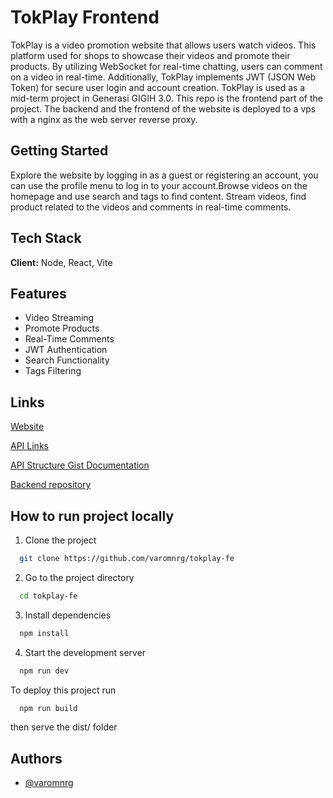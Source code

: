 
# TokPlay Frontend

TokPlay is a video promotion website that allows users watch videos. This platform used for shops to showcase their videos and promote their products. By utilizing WebSocket for real-time chatting, users can comment on a video in real-time. Additionally, TokPlay implements JWT (JSON Web Token) for secure user login and account creation. TokPlay is used as a mid-term project in Generasi GIGIH 3.0. This repo is the frontend part of the project. The backend and the frontend of the website is deployed to a vps with a nginx as the web server reverse proxy.

## Getting Started

Explore the website by logging in as a guest or registering an account, you can use the profile menu to log in to your account.Browse videos on the homepage and use search and tags to find content. Stream videos, find product related to the videos and comments in real-time comments. 
## Tech Stack

**Client:** Node, React, Vite


## Features

- Video Streaming
- Promote Products
- Real-Time Comments
- JWT Authentication
- Search Functionality
- Tags Filtering


## Links

[Website](https://varomnrg.xyz/play)

[API Links](https://varomnrg.xyz/tokplay)

[API Structure Gist Documentation](https://gist.github.com/varomnrg/4d17bb6ccf4b1f926d7b9ba408e9e3ce)

[Backend repository](https://github.com/varomnrg/tokplay)


## How to run project locally

1. Clone the project

```bash
  git clone https://github.com/varomnrg/tokplay-fe
```
2. Go to the project directory
```bash
  cd tokplay-fe
```

3. Install dependencies

```bash
  npm install
```

4. Start the development server

```bash
  npm run dev
```
To deploy this project run

```bash
  npm run build
```
then serve the dist/ folder

## Authors

- [@varomnrg](https://www.github.com/varomnrg)

